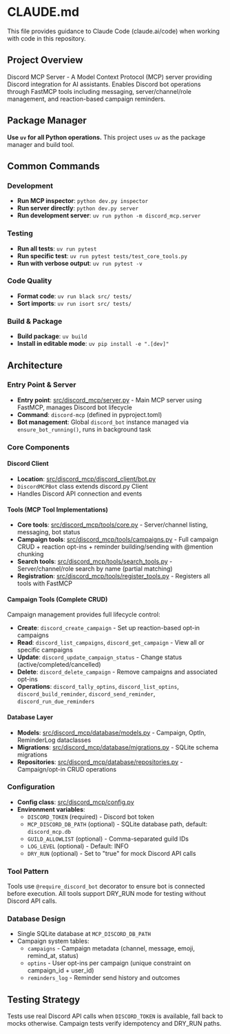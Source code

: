 # CLAUDE.md

This file provides guidance to Claude Code (claude.ai/code) when working with code in this repository.

## Project Overview

Discord MCP Server - A Model Context Protocol (MCP) server providing Discord integration for AI assistants. Enables Discord bot operations through FastMCP tools including messaging, server/channel/role management, and reaction-based campaign reminders.

## Package Manager

**Use `uv` for all Python operations.** This project uses `uv` as the package manager and build tool.

## Common Commands

### Development

- **Run MCP inspector**: `python dev.py inspector`
- **Run server directly**: `python dev.py server`
- **Run development server**: `uv run python -m discord_mcp.server`

### Testing

- **Run all tests**: `uv run pytest`
- **Run specific test**: `uv run pytest tests/test_core_tools.py`
- **Run with verbose output**: `uv run pytest -v`

### Code Quality

- **Format code**: `uv run black src/ tests/`
- **Sort imports**: `uv run isort src/ tests/`

### Build & Package

- **Build package**: `uv build`
- **Install in editable mode**: `uv pip install -e ".[dev]"`

## Architecture

### Entry Point & Server

- **Entry point**: [src/discord_mcp/server.py](src/discord_mcp/server.py) - Main MCP server using FastMCP, manages Discord bot lifecycle
- **Command**: `discord-mcp` (defined in pyproject.toml)
- **Bot management**: Global `discord_bot` instance managed via `ensure_bot_running()`, runs in background task

### Core Components

#### Discord Client

- **Location**: [src/discord_mcp/discord_client/bot.py](src/discord_mcp/discord_client/bot.py)
- `DiscordMCPBot` class extends discord.py Client
- Handles Discord API connection and events

#### Tools (MCP Tool Implementations)

- **Core tools**: [src/discord_mcp/tools/core.py](src/discord_mcp/tools/core.py) - Server/channel listing, messaging, bot status
- **Campaign tools**: [src/discord_mcp/tools/campaigns.py](src/discord_mcp/tools/campaigns.py) - Full campaign CRUD + reaction opt-ins + reminder building/sending with @mention chunking
- **Search tools**: [src/discord_mcp/tools/search_tools.py](src/discord_mcp/tools/search_tools.py) - Server/channel/role search by name (partial matching)
- **Registration**: [src/discord_mcp/tools/register_tools.py](src/discord_mcp/tools/register_tools.py) - Registers all tools with FastMCP

#### Campaign Tools (Complete CRUD)

Campaign management provides full lifecycle control:
- **Create**: `discord_create_campaign` - Set up reaction-based opt-in campaigns
- **Read**: `discord_list_campaigns`, `discord_get_campaign` - View all or specific campaigns
- **Update**: `discord_update_campaign_status` - Change status (active/completed/cancelled)
- **Delete**: `discord_delete_campaign` - Remove campaigns and associated opt-ins
- **Operations**: `discord_tally_optins`, `discord_list_optins`, `discord_build_reminder`, `discord_send_reminder`, `discord_run_due_reminders`

#### Database Layer

- **Models**: [src/discord_mcp/database/models.py](src/discord_mcp/database/models.py) - Campaign, OptIn, ReminderLog dataclasses
- **Migrations**: [src/discord_mcp/database/migrations.py](src/discord_mcp/database/migrations.py) - SQLite schema migrations
- **Repositories**: [src/discord_mcp/database/repositories.py](src/discord_mcp/database/repositories.py) - Campaign/opt-in CRUD operations

### Configuration

- **Config class**: [src/discord_mcp/config.py](src/discord_mcp/config.py)
- **Environment variables**:
  - `DISCORD_TOKEN` (required) - Discord bot token
  - `MCP_DISCORD_DB_PATH` (optional) - SQLite database path, default: `discord_mcp.db`
  - `GUILD_ALLOWLIST` (optional) - Comma-separated guild IDs
  - `LOG_LEVEL` (optional) - Default: INFO
  - `DRY_RUN` (optional) - Set to "true" for mock Discord API calls

### Tool Pattern

Tools use `@require_discord_bot` decorator to ensure bot is connected before execution. All tools support DRY_RUN mode for testing without Discord API calls.

### Database Design

- Single SQLite database at `MCP_DISCORD_DB_PATH`
- Campaign system tables:
  - `campaigns` - Campaign metadata (channel, message, emoji, remind_at, status)
  - `optins` - User opt-ins per campaign (unique constraint on campaign_id + user_id)
  - `reminders_log` - Reminder send history and outcomes

## Testing Strategy

Tests use real Discord API calls when `DISCORD_TOKEN` is available, fall back to mocks otherwise. Campaign tests verify idempotency and DRY_RUN paths.
